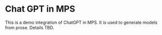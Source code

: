 # Chat GPT in MPS

This is a demo integration of ChatGPT in MPS. It is used to generate models from prose. Details TBD.
